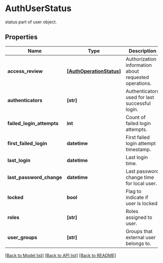 # AuthUserStatus

status part of user object.
## Properties
Name | Type | Description | Notes
------------ | ------------- | ------------- | -------------
**access_review** | [**[AuthOperationStatus]**](AuthOperationStatus.md) | Authorization information about requested operations. | [optional] 
**authenticators** | **[str]** | Authenticators used for last successful login. | [optional] 
**failed_login_attempts** | **int** | Count of failed login attempts. | [optional] 
**first_failed_login** | **datetime** | First failed login attempt timestamp. | [optional] 
**last_login** | **datetime** | Last login time. | [optional] 
**last_password_change** | **datetime** | Last password change time for local user. | [optional] 
**locked** | **bool** | Flag to indicate if user is locked. | [optional] 
**roles** | **[str]** | Roles assigned to user. | [optional] 
**user_groups** | **[str]** | Groups that external user belongs to. | [optional] 

[[Back to Model list]](../README.md#documentation-for-models) [[Back to API list]](../README.md#documentation-for-api-endpoints) [[Back to README]](../README.md)



